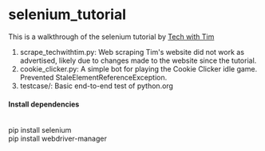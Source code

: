 # selenium_tutorial

This is a walkthrough of the selenium tutorial by [Tech with Tim](https://www.youtube.com/playlist?list=PLzMcBGfZo4-n40rB1XaJ0ak1bemvlqumQ)
1. scrape_techwithtim.py: Web scraping Tim's website did not work as advertised, likely due to changes made to the website since the tutorial.
2. cookie_clicker.py: A simple bot for playing the Cookie Clicker idle game. Prevented StaleElementReferenceException.
3. testcase/: Basic end-to-end test of python.org

#### Install dependencies
<br>pip install selenium
<br>pip install webdriver-manager
